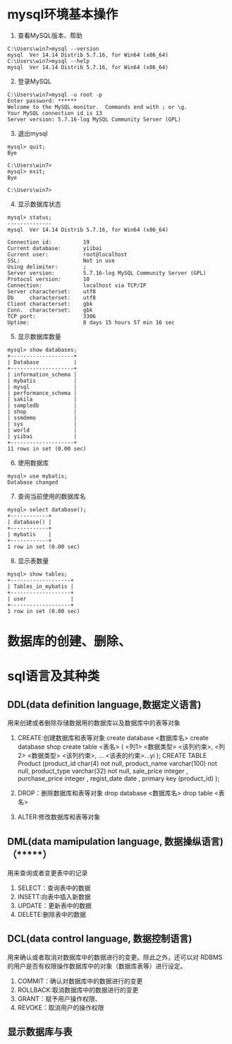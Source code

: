 # mysql环境基本操作
1. 查看MySQL版本、帮助
```
C:\Users\win7>mysql --version
mysql  Ver 14.14 Distrib 5.7.16, for Win64 (x86_64)
C:\Users\win7>mysql --help
mysql  Ver 14.14 Distrib 5.7.16, for Win64 (x86_64)
```
2. 登录MySQL
```
C:\Users\win7>mysql -u root -p
Enter password: ******
Welcome to the MySQL monitor.  Commands end with ; or \g.
Your MySQL connection id is 13
Server version: 5.7.16-log MySQL Community Server (GPL)
```
3. 退出mysql
```
mysql> quit;
Bye

C:\Users\win7>
mysql> exit;
Bye

C:\Users\win7>
```
4. 显示数据库状态
```
mysql> status;
--------------
mysql  Ver 14.14 Distrib 5.7.16, for Win64 (x86_64)

Connection id:          19
Current database:       yiibai
Current user:           root@localhost
SSL:                    Not in use
Using delimiter:        ;
Server version:         5.7.16-log MySQL Community Server (GPL)
Protocol version:       10
Connection:             localhost via TCP/IP
Server characterset:    utf8
Db     characterset:    utf8
Client characterset:    gbk
Conn.  characterset:    gbk
TCP port:               3306
Uptime:                 8 days 15 hours 57 min 16 sec
```
5. 显示数据库数量
```
mysql> show databases;
+--------------------+
| Database           |
+--------------------+
| information_schema |
| mybatis            |
| mysql              |
| performance_schema |
| sakila             |
| sampledb           |
| shop               |
| ssmdemo            |
| sys                |
| world              |
| yiibai             |
+--------------------+
11 rows in set (0.00 sec)
```
6. 使用数据库
```
mysql> use mybatis;
Database changed
```
7. 查询当前使用的数据库名
```
mysql> select database();
+------------+
| database() |
+------------+
| mybatis    |
+------------+
1 row in set (0.00 sec)
```
8. 显示表数量
```
mysql> show tables;
+-------------------+
| Tables_in_mybatis |
+-------------------+
| user              |
+-------------------+
1 row in set (0.00 sec)
```

# 数据库的创建、删除、
# sql语言及其种类
## DDL(data definition language,数据定义语言)
用来创建或者删除存储数据用的数据库以及数据库中的表等对象

1. CREATE:创建数据库和表等对象
create database <数据库名>
create database shop
create table <表名> (
    <列1> <数据类型> <该列约束>,
    <列2> <数据类型> <该列约束>,
    ...
    <该表的约束>...yi
);
 CREATE TABLE Product
 (product_id char(4) not null,
 product_name varchar(100) not null,
 product_type varchar(32) not null,
 sale_price integer  ,
 purchase_price integer  ,
 regist_date date  ,
 primary key (product_id)
 );

2. DROP：删除数据库和表等对象
drop database <数据库名>
drop table <表名>

3. ALTER:修改数据库和表等对象

## DML(data mamipulation language, 数据操纵语言) （*****）
用来查询或者变更表中的记录

1. SELECT：查询表中的数据
2. INSETT:向表中插入新数据
3. UPDATE：更新表中的数据
4. DELETE:删除表中的数据

## DCL(data control language, 数据控制语言)
用来确认或者取消对数据库中的数据进行的变更。除此之外，还可以对 RDBMS 的用户是否有权限操作数据库中的对象（数据库表等）进行设定。

1. COMMIT：确认对数据库中的数据进行的变更
2. ROLLBACK:取消数据库中的数据进行的变更
3. GRANT：赋予用户操作权限、
4. REVOKE：取消用户的操作权限

## 显示数据库与表
